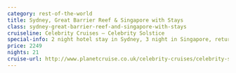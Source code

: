 ```yaml
---
category: rest-of-the-world
title: Sydney, Great Barrier Reef & Singapore with Stays
class: sydney-great-barrier-reef-and-singapore-with-stays
cruiseline: Celebrity Cruises – Celebrity Solstice
special-info: 2 night hotel stay in Sydney, 3 night in Singapore, return flights and overseas transfers
price: 2249
nights: 21
cruise-url: http://www.planetcruise.co.uk/celebrity-cruises/celebrity-solstice/05-october-2016/118863?utm_medium=referral&utm_source=secret-escapes&utm_campaign=website
---
```

